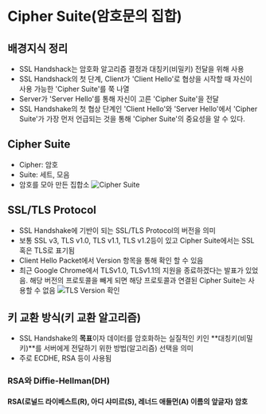 # Cipher Suite(암호문의 집합)
## 배경지식 정리
- SSL Handshack는 암호화 알고리즘 결정과 대칭키(비밀키) 전달을 위해 사용
- SSL Handshack의 첫 단계, Client가 'Client Hello'로 협상을 시작할 때 자신이 사용 가능한 'Cipher Suite'를 쭉 나열
- Server가 'Server Hello'를 통해 자신이 고른 'Cipher Suite'을 전달
- SSL Handshake의 첫 협상 단계인 'Client Hello'와 'Server Hello'에서 'Cipher Suite'가 가장 먼저 언급되는 것을 통해 'Cipher Suite'의 중요성을 알 수 있다.

## Cipher Suite
- Cipher: 암호
- Suite: 세트, 모음
- 암호를 모아 만든 집합소
![Cipher Suite](https://github.com/user-attachments/assets/47581545-861b-43fa-beba-3551aaea89a8)
## SSL/TLS Protocol
- SSL Handshake에 기반이 되는 SSL/TLS Protocol의 버전을 의미
- 보통 SSL v3, TLS v1.0, TLS v1.1, TLS v1.2등이 있고 Cipher Suite에서는 SSL 혹은 TLS로 표기됨
- Client Hello Packet에서 Version 항목을 통해 확인 할 수 있음
- 최근 Google Chrome에서 TLSv1.0, TLSv1.1의 지원을 종료하겠다는 발표가 있었음. 해당 버전의 프로토콜을 빼게 되면 해당 프로토콜과 연결된 Cipher Suite는 사용할 수 없음
![TLS Version 확인](https://github.com/user-attachments/assets/fb4e4f30-951f-4267-8552-a1071ed1b562)
## 키 교환 방식(키 교환 알고리즘)
- SSL Handshake의 **목표**이자 데이터를 암호화하는 실질적인 키인 **대칭키(비밀키)**를 서버에게 전달하기 위한 방법(알고리즘) 선택을 의미
- 주로 ECDHE, RSA 등이 사용됨
### RSA와 Diffie-Hellman(DH)
#### RSA(로널드 라이베스트(R), 아디 샤미르(S), 레너드 애들먼(A) 이름의 앞글자) 암호
